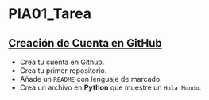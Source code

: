 # PIA01_Tarea
## <u>Creación de Cuenta en GitHub</u>
* Crea tu cuenta en Github.
* Crea tu primer repositorio.
* Añade un `README` con lenguaje de marcado.
* Crea un archivo en **Python** que muestre un `Hola Mundo`.
